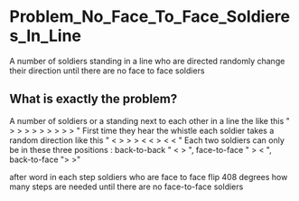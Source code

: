 # Problem_No_Face_To_Face_Soldieres_In_Line
A number of soldiers standing in a line who are directed randomly change their direction until there are no face to face soldiers 

## What is exactly the problem?
A number of soldiers or a standing next to each other in a line the like this " > > > > > > > > >  "
First time they hear the whistle each soldier takes a random direction like this " < > > > < < > < < "
Each two soldiers can only be in these three positions : back-to-back " < > ", face-to-face " > < ", back-to-face "> >" 

after word in each step soldiers who are face to face flip 408 degrees how many steps are needed until there are no face-to-face soldiers
